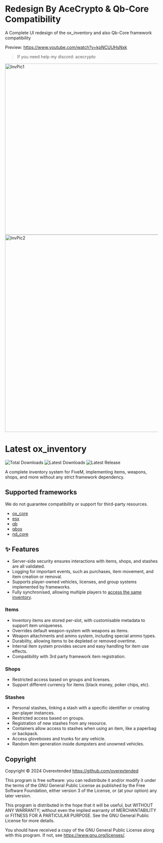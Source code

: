 # Redesign By AceCrypto & Qb-Core Compatibility

A Complete UI redesign of the ox_inventory and also Qb-Core framework compatibility

Preview: https://www.youtube.com/watch?v=kpNCUUHsNxk

> If you need help my discord: acecrypto

<img width="1115" height="564" alt="InvPic1" src="https://github.com/user-attachments/assets/6f530c72-677d-409e-a6c8-22ddf495c560" />
<img width="1110" height="650" alt="InvPic2" src="https://github.com/user-attachments/assets/909ac001-d611-4119-945c-0be93fd8e770" />


# Latest ox_inventory

![Total Downloads](https://img.shields.io/github/downloads/Acecrypto8/ox_inventory-redesigned-v1/total?logo=github)
![Latest Downloads](https://img.shields.io/github/downloads/Acecrypto8/ox_inventory-redesigned-v1/latest/total?logo=github)
![Latest Release](https://img.shields.io/github/v/release/Acecrypto8/ox_inventory-redesigned-v1?logo=github)


A complete inventory system for FiveM, implementing items, weapons, shops, and more without any strict framework dependency.

## Supported frameworks

We do not guarantee compatibility or support for third-party resources.

- [ox_core](https://github.com/communityox/ox_core)
- [esx](https://github.com/esx-framework/esx_core)
- [qb](https://github.com/qbcore-framework/qb-core)
- [qbox](https://github.com/Qbox-project/qbx_core)
- [nd_core](https://github.com/ND-Framework/ND_Core)

## ✨ Features

- Server-side security ensures interactions with items, shops, and stashes are all validated.
- Logging for important events, such as purchases, item movement, and item creation or removal.
- Supports player-owned vehicles, licenses, and group systems implemented by frameworks.
- Fully synchronised, allowing multiple players to [access the same inventory](https://user-images.githubusercontent.com/65407488/230926091-c0033732-d293-48c9-9d62-6f6ae0a8a488.mp4).

### Items

- Inventory items are stored per-slot, with customisable metadata to support item uniqueness.
- Overrides default weapon-system with weapons as items.
- Weapon attachments and ammo system, including special ammo types.
- Durability, allowing items to be depleted or removed overtime.
- Internal item system provides secure and easy handling for item use effects.
- Compatibility with 3rd party framework item registration.

### Shops

- Restricted access based on groups and licenses.
- Support different currency for items (black money, poker chips, etc).

### Stashes

- Personal stashes, linking a stash with a specific identifier or creating per-player instances.
- Restricted access based on groups.
- Registration of new stashes from any resource.
- Containers allow access to stashes when using an item, like a paperbag or backpack.
- Access gloveboxes and trunks for any vehicle.
- Random item generation inside dumpsters and unowned vehicles.

## Copyright

Copyright © 2024 Overextended <https://github.com/overextended>

This program is free software: you can redistribute it and/or modify it under the terms of the GNU General Public License as published by the Free Software Foundation, either version 3 of the License, or (at your option) any later version.

This program is distributed in the hope that it will be useful, but WITHOUT ANY WARRANTY; without even the implied warranty of MERCHANTABILITY or FITNESS FOR A PARTICULAR PURPOSE. See the GNU General Public License for more details.

You should have received a copy of the GNU General Public License along with this program. If not, see <https://www.gnu.org/licenses/>.
